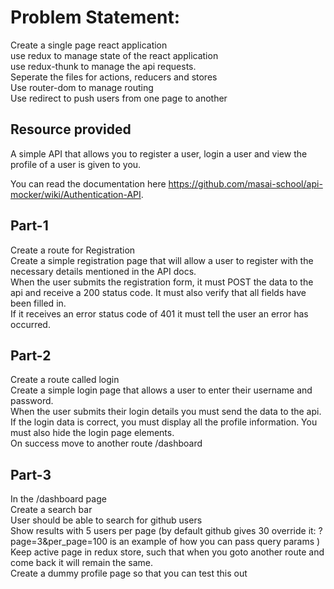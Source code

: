 # Problem Statement:

Create a single page react application<br/>
use redux to manage state of the react application<br/>
use redux-thunk to manage the api requests.<br/>
Seperate the files for actions, reducers and stores<br/>
Use router-dom to manage routing<br/>
Use redirect to push users from one page to another<br/>

## Resource provided

A simple API that allows you to register a user, login a user and view the profile of a user is given to you.

You can read the documentation here https://github.com/masai-school/api-mocker/wiki/Authentication-API.

## Part-1

Create a route for Registration<br/>
Create a simple registration page that will allow a user to register with the necessary details mentioned in the API docs.<br/>
When the user submits the registration form, it must POST the data to the api and receive a 200 status code. It must also verify that all fields have been filled in.<br/>
If it receives an error status code of 401 it must tell the user an error has occurred.<br/>

## Part-2

Create a route called login<br/>
Create a simple login page that allows a user to enter their username and password.<br/>
When the user submits their login details you must send the data to the api.<br/>
If the login data is correct, you must display all the profile information. You must also hide the login page elements.<br/>
On success move to another route /dashboard<br/>

## Part-3

In the /dashboard page<br/>
Create a search bar<br/>
User should be able to search for github users<br/>
Show results with 5 users per page (by default github gives 30 override it: ?page=3&per_page=100 is an example of how you can pass query params )<br/>
Keep active page in redux store, such that when you goto another route and come back it will remain the same.<br/>
Create a dummy profile page so that you can test this out<br/>